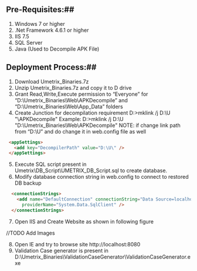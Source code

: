 ## Pre-Requisites:## 
1.	Windows 7 or higher 
2.	.Net Framework 4.6.1 or higher
3.	IIS 7.5
4.	SQL Server
5.	Java  (Used to Decompile APK File)

## Deployment Process:## 
1.	Download Umetrix_Binaries.7z
2.	Unzip Umetrix_Binaries.7z and copy it to D drive
3.	Grant Read,Write,Execute permission to “Everyone”  for  “D:\Umetrix_Binaries\Web\APKDecompile” and “D:\Umetrix_Binaries\Web\App_Data” folders
4.	Create Junction for decompilation requirement
D:\>mklink /j D:\U "<PathWhereUmetrixWebIsCopied>\APKDecompile"
Example:
D:\>mklink /j D:\U "D:\Umetrix_Binaries\Web\APKDecompile"
NOTE: if change link path from “D:\U” and do change it in web.config file as well
 ```html
  <appSettings>
    <add key="DecompilerPath" value="D:\U\" />
  </appSettings>
```
5.	Execute SQL script present in Umetrix\DB_Script\UMETRIX_DB_Script.sql to create database.
6.	Modify database connection string in web.config to connect to restored DB backup
```html
  <connectionStrings>
    <add name="DefaultConnection" connectionString="Data Source=localhost;Initial Catalog=Umetrix;User Id=sa; Password=ppm;"
      providerName="System.Data.SqlClient" />
  </connectionStrings>
```
7.	Open IIS and Create Website as shown in following figure


//TODO Add Images

8.	Open IE and try to browse site http://localhost:8080 
9.	Validation Case generator is present in D:\Umetrix_Binaries\ValidationCaseGenerator\ValidationCaseGenerator.exe


